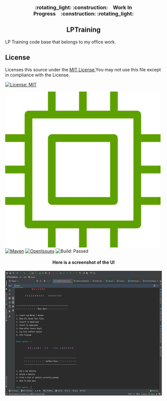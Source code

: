 <h3 align="center">:rotating_light: :construction:&ensp;&ensp;Work In Progress&ensp;&ensp;:construction: :rotating_light:</h3>
<h2 align="center">LPTraining </h2>
LP Training code base that belongs to my office work.

<h2>License</h2>

<p>Licenses this source under the <u>MIT License</u>,You may not use this file except in compliance with the License.</p>
<!-- Badges -->
<p align="left">
  <a href="LICENSE.md">
    <img src="https://img.shields.io/badge/License-MIT-blue.svg" alt="License: MIT" height="18">
  </a>
</p>

![dev](https://raw.githubusercontent.com/acervenky/animated-github-badges/master/assets/devbadge.gif)
[![Maven](https://img.shields.io/badge/maven%20central-2.0-yellowgreen)](http://stackoverflow.com/questions/tagged/maven)
[![OpenIssues](https://img.shields.io/github/issues/sriThariduSangeeth/LPTraining?style=social)](https://github.com/sriThariduSangeeth/LPTraining/issues)
  <a>
    <img src="https://img.shields.io/badge/Build-Passed-green" alt="Build: Passed" height="18">
  </a>


<h4 align="center">Here is a screenshot of the UI</h4>

<!-- image -->
<img src="./assest/img.png"
alt="App Screenshots" height="400" width="880">
